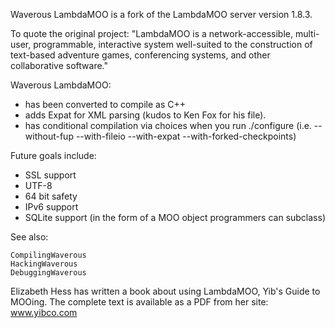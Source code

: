 Waverous LambdaMOO is a fork of the LambdaMOO server version 1.8.3.

To quote the original project: "LambdaMOO is a network-accessible, multi-user, programmable, interactive system well-suited to the construction of text-based adventure games, conferencing systems, and other collaborative software."

Waverous LambdaMOO:

* has been converted to compile as C++
* adds Expat for XML parsing (kudos to Ken Fox for his file).
* has conditional compilation via choices when you run ./configure (i.e. --without-fup --with-fileio --with-expat --with-forked-checkpoints) 

Future goals include:

* SSL support
* UTF-8
* 64 bit safety
* IPv6 support
* SQLite support (in the form of a MOO object programmers can subclass) 

See also:

    CompilingWaverous
    HackingWaverous
    DebuggingWaverous 

Elizabeth Hess has written a book about using LambdaMOO, Yib's Guide to MOOing. The complete text is available as a PDF from her site: www.yibco.com 
